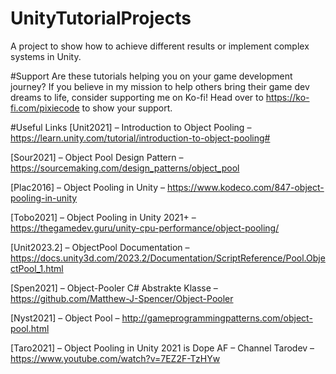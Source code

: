 # UnityTutorialProjects
A project to show how to achieve different results or implement complex systems in Unity.

#Support
Are these tutorials helping you on your game development journey? If you believe in my mission to help others bring their game dev dreams to life, consider supporting me on Ko-fi! Head over to https://ko-fi.com/pixiecode to show your support.

#Useful Links
[Unit2021] 
– Introduction to Object Pooling 
– https://learn.unity.com/tutorial/introduction-to-object-pooling#

[Sour2021] 
– Object Pool Design Pattern 
– https://sourcemaking.com/design_patterns/object_pool

[Plac2016] 
– Object Pooling in Unity 
– https://www.kodeco.com/847-object-pooling-in-unity

[Tobo2021] 
– Object Pooling in Unity 2021+ 
– https://thegamedev.guru/unity-cpu-performance/object-pooling/

[Unit2023.2] 
– ObjectPool<T0> Documentation 
– https://docs.unity3d.com/2023.2/Documentation/ScriptReference/Pool.ObjectPool_1.html

[Spen2021] 
– Object-Pooler C# Abstrakte Klasse 
– https://github.com/Matthew-J-Spencer/Object-Pooler

[Nyst2021] 
– Object Pool 
– http://gameprogrammingpatterns.com/object-pool.html

[Taro2021] 
– Object Pooling in Unity 2021 is Dope AF 
– Channel Tarodev 
– https://www.youtube.com/watch?v=7EZ2F-TzHYw
